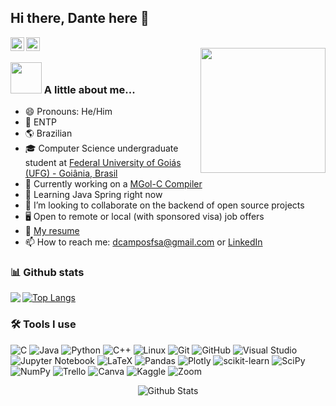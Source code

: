 ## Hi there, Dante here 👋
<a href="https://www.instagram.com/dcamposfsa/">
  <img align="left" alt="Dante's Instagram" width="22px" src="https://raw.githubusercontent.com/hussainweb/hussainweb/main/icons/instagram.png" />
<a href="https://www.linkedin.com/in/daniel-campos-151756184/">
  <img align="left" alt="Dante's LinkedIN" width="22px" src="https://raw.githubusercontent.com/peterthehan/peterthehan/master/assets/linkedin.svg" />
</a>
  
<br/>
  
<img align='right' src='https://user-images.githubusercontent.com/5713670/87202985-820dcb80-c2b6-11ea-9f56-7ec461c497c3.gif' width='200'>
  
### <img src="https://media.giphy.com/media/VgCDAzcKvsR6OM0uWg/giphy.gif" width="50"> A little about me...
- 😄 Pronouns: He/Him
- 🎨 ENTP
- 🌎 Brazilian
- 🎓 Computer Science undergraduate student at [Federal University of Goiás (UFG) - Goiânia, Brasil](https://inf.ufg.br/p/30138-ciencia-da-computacao)
- 🔭 Currently working on a [MGol-C Compiler](https://github.com/DanteCampos/MGol-to-C-Compiler)
- 🌱 Learning Java Spring right now
- 👯 I’m looking to collaborate on the backend of open source projects
- 🖥️ Open to remote or local (with sponsored visa) job offers
- 📝 [My resume](https://github.com/DanteCampos/DanteCampos/blob/main/Resume.pdf)
- 📫 How to reach me: dcamposfsa@gmail.com or [LinkedIn](https://www.linkedin.com/in/daniel-campos-151756184/)

### 📊 Github stats
<a href="https://github.com/anuraghazra/github-readme-stats">
  <img align="left" src="https://github-readme-stats.vercel.app/api?username=DanteCampos&show_icons=true&theme=synthwave&show_owner=true" />
</a>

[![Top Langs](https://github-readme-stats.vercel.app/api/top-langs/?username=karlosdaniel451&count_private=true&theme=radical)](https://github.com/DanteCampos/github-readme-stats)

### 🛠️ Tools I use
  
  ![C](https://img.shields.io/badge/c-%2300599C.svg?style=for-the-badge&logo=c&logoColor=white)
  ![Java](https://img.shields.io/badge/java-%23ED8B00.svg?style=for-the-badge&logo=java&logoColor=white)
  ![Python](https://img.shields.io/badge/Python-3776AB?logo=Python&logoColor=white&style=for-the-badge)
  ![C++](https://img.shields.io/badge/c++-%2300599C.svg?style=for-the-badge&logo=c%2B%2B&logoColor=white)
  ![Linux](https://img.shields.io/badge/Linux-FCC624?logo=Linux&logoColor=black&style=for-the-badge)
  ![Git](https://img.shields.io/badge/Git-F05032?logo=Git&logoColor=white&style=for-the-badge)
  ![GitHub](https://img.shields.io/badge/GitHub-100000?style=for-the-badge&logo=github&logoColor=white)
  ![Visual Studio](https://img.shields.io/badge/Visual%20Studio-5C2D91.svg?style=for-the-badge&logo=visual-studio&logoColor=white)
  ![Jupyter Notebook](https://img.shields.io/badge/jupyter-%23FA0F00.svg?style=for-the-badge&logo=jupyter&logoColor=white)
  ![LaTeX](https://img.shields.io/badge/latex-%23008080.svg?style=for-the-badge&logo=latex&logoColor=white)
  ![Pandas](https://img.shields.io/badge/pandas-%23150458.svg?style=for-the-badge&logo=pandas&logoColor=white)
  ![Plotly](https://img.shields.io/badge/Plotly-%233F4F75.svg?style=for-the-badge&logo=plotly&logoColor=white)
  ![scikit-learn](https://img.shields.io/badge/scikit--learn-%23F7931E.svg?style=for-the-badge&logo=scikit-learn&logoColor=white)
  ![SciPy](https://img.shields.io/badge/SciPy-%230C55A5.svg?style=for-the-badge&logo=scipy&logoColor=%white)
  ![NumPy](https://img.shields.io/badge/numpy-%23013243.svg?style=for-the-badge&logo=numpy&logoColor=white)
  ![Trello](https://img.shields.io/badge/Trello-%23026AA7.svg?style=for-the-badge&logo=Trello&logoColor=white)
  ![Canva](https://img.shields.io/badge/Canva-%2300C4CC.svg?style=for-the-badge&logo=Canva&logoColor=white)
  ![Kaggle](https://img.shields.io/badge/Kaggle-035a7d?style=for-the-badge&logo=kaggle&logoColor=white)
  ![Zoom](https://img.shields.io/badge/Zoom-2D8CFF?style=for-the-badge&logo=zoom&logoColor=white)

  
  <p align="center">
        <img src="https://raw.githubusercontent.com/bornmay/bornmay/Update/svg/Bottom.svg" alt="Github Stats" />
</p>
